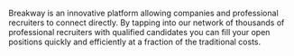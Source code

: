 Breakway is an innovative platform allowing companies and professional recruiters to connect directly. By tapping into our network of thousands of professional recruiters with qualified candidates you can fill your open positions quickly and efficiently at a fraction of the traditional costs.
